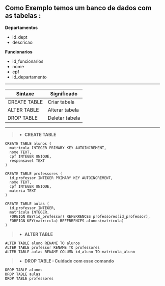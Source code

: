Como Exemplo temos um banco de dados com as tabelas : 
--- 
**Departamentos**
- id_dept 
- descricao  

**Funcionarios**
- id_funcionarios 
- nome
- cpf
- id_departamento
---
Sintaxe       | Significado
--------------|-----------------
CREATE TABLE  | Criar tabela
ALTER TABLE   | Alterar tabela
DROP TABLE    | Deletar tabela
---
>- **CREATE TABLE** 
```
CREATE TABLE alunos (
  matricula INTEGER PRIMARY KEY AUTOINCREMENT,
  nome TEXT,
  cpf INTEGER UNIQUE,
  responsavel TEXT
)

CREATE TABLE professores (
  id_professor INTEGER PRIMARY KEY AUTOINCREMENT,
  nome TEXT,
  cpf INTEGER UNIQUE,
  materia TEXT
)

CREATE TABLE aulas (
  id_professor INTEGER,
  matricula INTEGER,
  FOREIGN KEY(id_professor) REFERRENCES professores(id_professor),
  FOREIGN KEY(matricula) REFERRENCES alunos(matricula)
)
```
>- **ALTER TABLE** 
```
ALTER TABLE aluno RENAME TO alunos
ALTER TABLE professor RENAME TO professores
ALTER TABLE aulas RENAME COLUMN id_aluno TO matricula_aluno
```
>- **DROP TABLE : Cuidado com esse comando** 
```
DROP TABLE alunos
DROP TABLE aulas
DROP TABLE professores
```